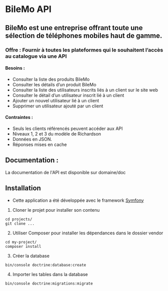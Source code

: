 # BileMo API

## BileMo est une entreprise offrant toute une sélection de téléphones mobiles haut de gamme.
### Offre : Fournir à toutes les plateformes qui le souhaitent l’accès au catalogue via une API

#### Besoins :

* Consulter la liste des produits BileMo
* Consulter les détails d’un produit BileMo
* Consulter la liste des utilisateurs inscrits liés à un client sur le site web
* Consulter le détail d’un utilisateur inscrit lié à un client
* Ajouter un nouvel utilisateur lié à un client
* Supprimer un utilisateur ajouté par un client

#### Contraintes :

* Seuls les clients référencés peuvent accéder aux API
* Niveaux 1, 2 et 3 du modèle de Richardson
* Données en JSON.
* Réponses mises en cache

## Documentation : 

La documentation de l'API est disponible sur domaine/doc

## Installation

* Cette application a été développée avec le framework [Symfony](https://symfony.com/)
1. Cloner le projet pour installer son contenu
```
cd projects/
git clone ...
```
2. Utiliser Composer pour installer les dépendances dans le dossier vendor
```
cd my-project/
composer install
```
3. Créer la database
```
bin/console doctrine:database:create
```
4. Importer les tables dans la database
```
bin/console doctrine:migrations:migrate
```